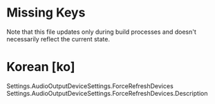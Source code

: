# Missing Keys
Note that this file updates only during build processes and doesn't necessarily reflect the current state.

# Korean [ko]
Settings.AudioOutputDeviceSettings.ForceRefreshDevices  
Settings.AudioOutputDeviceSettings.ForceRefreshDevices.Description  


